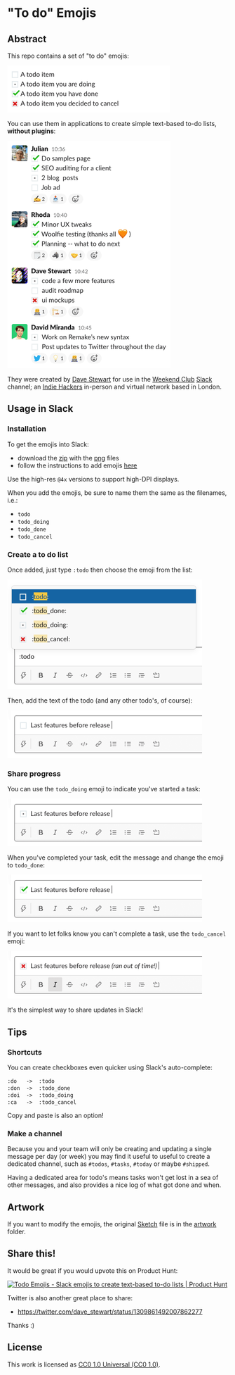 # "To do" Emojis

## Abstract

This repo contains a set of "to do" emojis:

![live example](./docs/emojis.png)

You can use them in applications to create simple text-based to-do lists, **without plugins**:

![live example](./docs/example.png)

They were created by [Dave Stewart](https://twitter.com/dave_stewart) for use in the [Weekend Club](https://twitter.com/weekendclubldn) [Slack](https://slack.com) channel; an [Indie Hackers](https://indiehackers.com) in-person and virtual network based in London.

## Usage in Slack

### Installation

To get the emojis into Slack:

- download the [zip](https://github.com/davestewart/todo-emojis/releases/tag/v1.0.0) with the [png](./emojis/@4x) files
- follow the instructions to add emojis [here](https://slack.com/intl/en-gb/help/articles/206870177-Add-custom-emoji-to-your-workspace-Add-custom-emoji-to-your-workspace)

Use the high-res `@4x` versions to support high-DPI displays.

When you add the emojis, be sure to name them the same as the filenames, i.e.:

- `todo`
- `todo_doing`
- `todo_done`
- `todo_cancel`

### Create a to do list

Once added, just type `:todo` then choose the emoji from the list:

![emojis](./docs/edit-choose.png)

Then, add the text of the todo (and any other todo's, of course):

![todo](docs/edit-todo.png)

### Share progress

You can use the `todo_doing` emoji to indicate you've started a task:

![todo](docs/edit-doing.png)

When you've completed your task, edit the message and change the emoji to `todo_done`:

![todo](docs/edit-done.png)

If you want to let folks know you can't complete a task, use the `todo_cancel` emoji:

![todo](docs/edit-cancel.png)

It's the simplest way to share updates in Slack! 

## Tips

### Shortcuts

You can create checkboxes even quicker using Slack's auto-complete:

```
:do   ->  :todo
:don  ->  :todo_done
:doi  ->  :todo_doing
:ca   ->  :todo_cancel
```

Copy and paste is also an option!

### Make a channel



Because you and your team will only be creating and updating a single message per day (or week) you may find it useful to useful to create a dedicated channel, such as `#todos`, `#tasks`, `#today` or maybe `#shipped`.

Having a dedicated area for todo's means tasks won't get lost in a sea of other messages, and also provides a nice log of what got done and when.

## Artwork

If you want to modify the emojis, the original [Sketch](https://www.sketch.com/) file is in the [artwork](./artwork) folder.

## Share this!

It would be great if you would upvote this on Product Hunt:

<a href="https://www.producthunt.com/posts/todo-emojis?utm_source=badge-featured&utm_medium=badge&utm_souce=badge-todo-emojis" target="_blank"><img src="https://api.producthunt.com/widgets/embed-image/v1/featured.svg?post_id=268429&theme=dark" alt="Todo Emojis - Slack emojis to create text-based to-do lists | Product Hunt" style="width: 250px; height: 54px;" width="250" height="54" /></a>

Twitter is also another great place to share:

- https://twitter.com/dave_stewart/status/1309861492007862277

Thanks :)

## License

This work is licensed as [CC0 1.0 Universal (CC0 1.0)](https://creativecommons.org/publicdomain/zero/1.0/deed.en).

